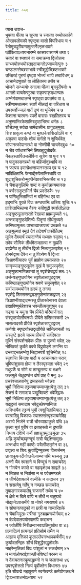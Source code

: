 ```yaml
---
title: ०५२

---
```

व्यास उवाच-  
भुक्त्वा पीत्वा च सुप्त्वा च स्नात्वा रथ्योपसर्पणे  
ओष्ठावलोमकौ स्पृष्ट्वा वासो विपरिधाय च १  
रेतोमूत्रपुरीषाणामुत्सर्गेऽनृतभाषणे  
ष्ठीवित्वाऽध्ययनारम्भे कासश्वासागमे तथा २  
चत्वरं वा श्मशानं वा समाक्रम्य द्विजोत्तमः  
सन्ध्ययोरुभयोस्तद्वदाचान्तोऽप्याचमेत्पुनः ३  
चण्डालम्लेच्छसम्भाषे स्त्रीशूद्रोच्छिष्टभाषणे  
उच्छिष्टं पुरुषं दृष्ट्वा भोज्यं चापि तथाविधम् ४  
आचामेदश्रुपाते वा लोहितस्य तथैव च  
भोजने सन्ध्ययोः स्नात्वा पीत्वा मूत्रपुरीषयोः ५  
आगतो वाचमेत्सुप्त्वा सकृत्सकृदथान्यतः  
अग्नेर्गवामथालम्भे स्पृष्ट्वा प्रयतमेव वा ६  
स्त्रीणामथात्मनः स्पर्शे नीलद्यं वा परिधाय च  
उपस्पर्शेज्जलं वार्तं तृणं वा भूमिमेव च ७  
केशानां चात्मनः स्पर्शे वाससः स्खलितस्य च  
अनुष्णाभिरकेशाभिरदुष्टाभिश्च धर्मतः ८  
शौचेऽप्सु सर्वदा चामेदासीनः प्रागुदङ्मुखः  
शिरः प्रावृत्य कण्ठं वा मुक्तकेशशिखोऽपि वा ९  
अकृत्वा पादयोः शौचं मार्गतो न शुचिर्भवेत्  
सोपानत्कोपानस्थो वा नोष्णीषी चाचमेद्बुधः १०  
न चैव वर्षधाराभिर्न तिष्ठन्नुद्धृतोदकैः  
नैकहस्तार्पितजलैर्विना सूत्रेण वा पुनः ११  
न पादुकासनस्थो वा बहिर्जानुरथापि वा  
न जल्पन्न हसन्प्रेक्षन्शयानस्तल्प एव च १२  
नाविक्षिताभिः फेनाद्यैरुपेताभिरथापि वा  
शूद्राशुचिकरोन्मुक्तैर्नक्षाराभिस्तथैव च १३  
न चैवाङ्गुलिभिः शब्दं न कुर्यान्नान्यमानसः  
न वर्णरसदुष्टाभिर्न चैव प्रदरोदकैः १४  
न पाणिक्षुभिताभिर्वा न बहिर्गन्ध एव वा  
हृद्गाभिः पूयते विप्रः कण्ठ्याभिः क्षत्रियः शुचिः १५  
प्राशिताभिस्तथा वैश्यः स्त्रीशूद्रौ स्पर्शतोंऽततः  
अङ्गुष्ठमूलान्तरतो रेखायां ब्राह्ममुच्यते १६  
अन्तराङ्गुष्ठदेशिन्यैः पितॄणां तीर्थमुच्यते  
कनिष्ठामूलतः पश्चात्प्राजापत्यं प्रचक्षते १७  
अङ्गुल्यग्रं स्मृतं दैवं तदेवार्षं प्रकीर्तितम्  
मूलेन दैवमार्षं स्यादाग्नेयं मध्यतः स्मृतम् १८  
तदेव सौमिकं तीर्थमेतज्ज्ञात्वा न मुह्यति  
ब्राह्मेणैव तु तीर्थेन द्विजो नित्यमुपस्पृशेत् १९  
होमयेद्वाथ दैवेन न तु पित्र्येण वै द्विजाः  
त्रिःप्राश्नीयादपः पूर्वं ब्राह्मेण प्रयतस्ततः २०  
सम्मृज्याङ्गुष्ठमूलेन मुखं वै समुपस्पृशेत्  
अङ्गुष्ठानामिकाभ्यां तु स्पृशेन्नेत्रद्वयं ततः २१  
तर्जन्यङ्गुष्ठयोगेन स्पृशेन्नासापुटद्वयम्  
कनिष्ठाङ्गुष्ठयोगेन श्रवणे समुस्पृशेत् २२  
सर्वासामथयोगेन हृदयं तु तनवा  
स्पृशेद्वै शिरसस्तद्वदङ्गुष्ठेनांसकद्वयम् २३  
त्रिःप्राश्नीयाद्यदम्भस्तु प्रीतास्तेनास्य देवताः  
ब्रह्माविष्णुर्महेशश्च भवन्तीत्यनुशुश्रुम २४  
गङ्गा च यमुना चैव प्रीयेते परिमार्जनात्  
संस्पृष्टयोर्लोचनयोः प्रीयेते शशिभास्करौ २५  
नासत्यदस्रौ प्रीयेते स्पृशेन्नासापुटद्वयम्  
कर्णयोः स्पृष्टयोस्तद्वत्प्रीयेते चानिलानलौ २६  
संस्पृष्टे हृदये चास्य प्रीयन्ते सर्वदेवताः  
मूर्ध्नि संस्पर्शनादेकः प्रीतः स पुरुषो भवेत् २७  
नोच्छिष्टं कुर्वते वक्त्रे विप्रुषोङ्गे लगन्ति याः  
दन्तवद्दन्तलग्नेषु जिह्वास्पर्शे शुचिर्भवेत् २८  
स्पृशन्ति बिन्दवः पादौ य आचामयतः परान्  
भूमिपांशुसमा ज्ञेया न तैरस्पृश्यता भवेत् २९  
मधुपर्के च सोमे च ताम्बूलस्य च भक्षणे  
फलमूले चेक्षुदण्डेन दोषं प्राह वै मनुः ३०  
प्रचरंश्चान्नपानेषु द्रव्यहस्तो भवेन्नरः  
भूमौ निक्षिप्य तद्द्रव्यमाचम्याभ्युक्षयेत्तु तत् ३१  
तैजसं वै समादाय यद्युच्छिष्टो भवेद्द्विजः  
भूमौ निक्षिप्य तद्द्रव्यमाचम्याभ्युक्षयेत्तु तत् ३२  
यद्यद्द्रव्यं समादाय भवेदुच्छेषणान्वितः  
अनिधायैव तद्द्रव्यं भूमौ त्वशुचितामियात् ३३  
वस्त्रादिषु विकल्पः स्यात्तत्संस्पृश्याचमेदिह  
अरण्ये निर्जने रात्रौ चौरव्याघ्राकुले पथि ३४  
कृत्वा मूत्रं पुरीषं वा द्रव्यहस्तो न दुष्यति  
निधाय दक्षिणे कर्णे ब्रह्मसूत्रमुदङ्मुखः ३५  
अह्नि कुर्याच्छकृन्मूत्रं रात्रौ चेद्दक्षिणामुखः  
अन्तर्धाय महीं काष्टैः पत्रैर्लोष्टतृणेन वा ३६  
प्रावृत्य च शिरः कुर्याद्विण्मूत्रस्य विसर्जनम्  
छायाकूपनदीगोष्ठचैत्याम्भः पथि भस्मसु ३७  
अग्नौ चैव श्मशाने च विण्मूत्रं न समाचरेत्  
न गोमयेन काष्ठे वा महावृक्षेऽथ शाद्वले ३८  
न तिष्ठन्न च निर्वासा न च पर्वतमण्डले  
न जीर्णदेवायतने वल्मीके न कदाचन ३९  
न ससत्वेषु गर्तेषु न गच्छन्न समाचरेत्  
तुषाङ्गारकपालेषु राजमार्गे तथैव च ४०  
न क्षेत्रे न बिले वापि न तीर्थे न चतुष्पथे  
नोद्यानेऽपासमीपे वा नोषरे नगराशये ४१  
न सोपानत्पादुको वा छत्री वा नान्तरिक्षके  
न चैवाभिमुखः स्त्रीणां गुरुब्राह्मणयोर्गवाम् ४२  
न देवदेवालययोरपामपि कदाचन  
न ज्योतींषि निरीक्षन्वानवाप्रतिमुखोथ वा ४३  
प्रत्यादित्यं प्रत्यनलं प्रतिसोमं तथैव च  
आहृत्य मृत्तिकां कूलाल्लेपगन्धापकर्षणीम् ४४  
कुर्यादतन्द्रितः शौचं विशुद्धैरुद्धृतोदकैः  
नाहरेन्मृतिकां विप्रः पांशुलां न सकर्दमाम् ४५  
न मार्गान्नोषराद्देशाच्छौचशिष्टां परस्य च  
न देवायतनात्कूपाद्धाम्नो न च जलात्तथा ४६  
उपस्पृशेत्ततो नित्यं पूर्वोक्तेन विधानतः ४७  
इति श्रीपाद्मे महापुराणे स्वर्गखण्डे कर्मयोगकथने  
द्विपञ्चाशत्तमोऽध्यायः ५२
